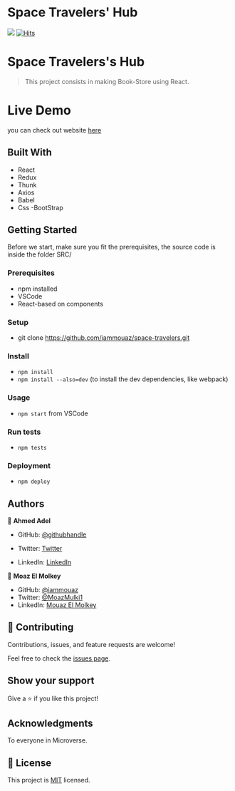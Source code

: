 # Space Travelers' Hub

![](https://img.shields.io/badge/Microverse-blueviolet) [![Hits](https://hits.seeyoufarm.com/api/count/incr/badge.svg?url=https%3A%2F%2Fgithub.com%2Flfmnovaes%2Ftodo-list&count_bg=%2379C83D&title_bg=%23555555&icon=&icon_color=%23E7E7E7&title=hits&edge_flat=false)](https://hits.seeyoufarm.com)

# Space Travelers's Hub

> This project consists in making Book-Store using React.

# Live Demo
you can check out website [here](https://ecstatic-lovelace-98efce.netlify.app/)

## Built With

- React
- Redux
- Thunk
- Axios
- Babel
- Css
-BootStrap


## Getting Started
Before we start, make sure you fit the prerequisites, the source code is inside the folder SRC/

### Prerequisites
- npm installed
- VSCode
- React-based on components

### Setup
- git clone https://github.com/iammouaz/space-travelers.git

### Install
- `npm install`
- `npm install --also=dev` (to install the dev dependencies, like webpack)

### Usage
- `npm start` from VSCode

### Run tests
- `npm tests`

### Deployment
- `npm deploy`

## Authors

👤 **Ahmed Adel**

* GitHub: [@githubhandle](https://github.com/ahmedadel56)
- Twitter: [Twitter](https://twitter.com/tiredashell0)
* LinkedIn: [LinkedIn](https://www.linkedin.com/in/ahmed-adel56/)

👤 **Moaz El Molkey**

- GitHub: [@iammouaz](https://github.com/iammouaz)
- Twitter: [@MoazMulki1](https://twitter.com/MoazMulki1)
- LinkedIn: [Mouaz El Molkey](https://www.linkedin.com/in/mohammad-mouaz-molki-1368981bb/)

## 🤝 Contributing

Contributions, issues, and feature requests are welcome!

Feel free to check the [issues page](../../issues/).

## Show your support

Give a ⭐️ if you like this project!

## Acknowledgments

To everyone in Microverse.

## 📝 License

This project is [MIT](./LICENSE) licensed.
